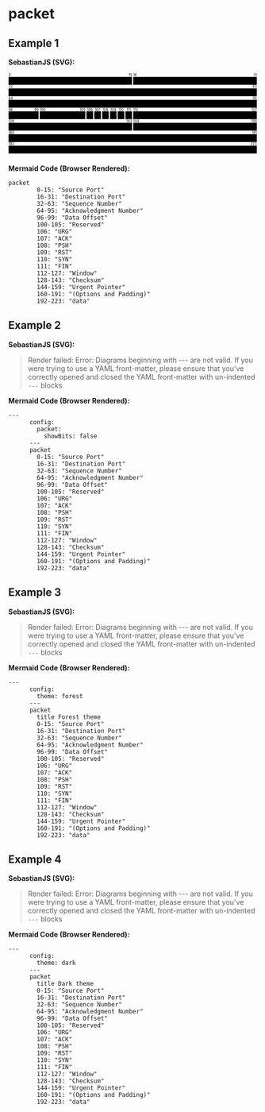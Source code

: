 # packet

## Example 1

**SebastianJS (SVG):**

<svg id="graph" xmlns="http://www.w3.org/2000/svg" xmlns:xlink="http://www.w3.org/1999/xlink" viewbox="0 0 1026 344" style="max-width: 1026px;" role="graphics-document document" aria-roledescription="packet" viewBox="-3 11 1027 322"><style>#graph{font-family:"trebuchet ms",verdana,arial,sans-serif;font-size:16px;fill:#333;}@keyframes edge-animation-frame{from{stroke-dashoffset:0;}}@keyframes dash{to{stroke-dashoffset:0;}}#graph .edge-animation-slow{stroke-dasharray:9,5!important;stroke-dashoffset:900;animation:dash 50s linear infinite;stroke-linecap:round;}#graph .edge-animation-fast{stroke-dasharray:9,5!important;stroke-dashoffset:900;animation:dash 20s linear infinite;stroke-linecap:round;}#graph .error-icon{fill:#552222;}#graph .error-text{fill:#552222;stroke:#552222;}#graph .edge-thickness-normal{stroke-width:1px;}#graph .edge-thickness-thick{stroke-width:3.5px;}#graph .edge-pattern-solid{stroke-dasharray:0;}#graph .edge-thickness-invisible{stroke-width:0;fill:none;}#graph .edge-pattern-dashed{stroke-dasharray:3;}#graph .edge-pattern-dotted{stroke-dasharray:2;}#graph .marker{fill:#333333;stroke:#333333;}#graph .marker.cross{stroke:#333333;}#graph svg{font-family:"trebuchet ms",verdana,arial,sans-serif;font-size:16px;}#graph p{margin:0;}#graph .packetByte{font-size:10px;}#graph .packetByte.start{fill:black;}#graph .packetByte.end{fill:black;}#graph .packetLabel{fill:black;font-size:12px;}#graph .packetTitle{fill:black;font-size:14px;}#graph .packetBlock{stroke:black;stroke-width:1;fill:#efefef;}#graph :root{--mermaid-font-family:"trebuchet ms",verdana,arial,sans-serif;}</style><g/><g><rect x="1" y="15" width="507" height="32" class="packetBlock"/><text x="254.5" y="31" class="packetLabel" dominant-baseline="middle" text-anchor="middle">Source Port</text><text x="1" y="13" class="packetByte start" dominant-baseline="auto" text-anchor="start">0</text><text x="508" y="13" class="packetByte end" dominant-baseline="auto" text-anchor="end">15</text><rect x="513" y="15" width="507" height="32" class="packetBlock"/><text x="766.5" y="31" class="packetLabel" dominant-baseline="middle" text-anchor="middle">Destination Port</text><text x="513" y="13" class="packetByte start" dominant-baseline="auto" text-anchor="start">16</text><text x="1020" y="13" class="packetByte end" dominant-baseline="auto" text-anchor="end">31</text></g><g><rect x="1" y="62" width="1019" height="32" class="packetBlock"/><text x="510.5" y="78" class="packetLabel" dominant-baseline="middle" text-anchor="middle">Sequence Number</text><text x="1" y="60" class="packetByte start" dominant-baseline="auto" text-anchor="start">32</text><text x="1020" y="60" class="packetByte end" dominant-baseline="auto" text-anchor="end">63</text></g><g><rect x="1" y="109" width="1019" height="32" class="packetBlock"/><text x="510.5" y="125" class="packetLabel" dominant-baseline="middle" text-anchor="middle">Acknowledgment Number</text><text x="1" y="107" class="packetByte start" dominant-baseline="auto" text-anchor="start">64</text><text x="1020" y="107" class="packetByte end" dominant-baseline="auto" text-anchor="end">95</text></g><g><rect x="1" y="156" width="123" height="32" class="packetBlock"/><text x="62.5" y="172" class="packetLabel" dominant-baseline="middle" text-anchor="middle">Data Offset</text><text x="1" y="154" class="packetByte start" dominant-baseline="auto" text-anchor="start">96</text><text x="124" y="154" class="packetByte end" dominant-baseline="auto" text-anchor="end">99</text><rect x="129" y="156" width="187" height="32" class="packetBlock"/><text x="222.5" y="172" class="packetLabel" dominant-baseline="middle" text-anchor="middle">Reserved</text><text x="129" y="154" class="packetByte start" dominant-baseline="auto" text-anchor="start">100</text><text x="316" y="154" class="packetByte end" dominant-baseline="auto" text-anchor="end">105</text><rect x="321" y="156" width="27" height="32" class="packetBlock"/><text x="334.5" y="172" class="packetLabel" dominant-baseline="middle" text-anchor="middle">URG</text><text x="334.5" y="154" class="packetByte start" dominant-baseline="auto" text-anchor="middle">106</text><rect x="353" y="156" width="27" height="32" class="packetBlock"/><text x="366.5" y="172" class="packetLabel" dominant-baseline="middle" text-anchor="middle">ACK</text><text x="366.5" y="154" class="packetByte start" dominant-baseline="auto" text-anchor="middle">107</text><rect x="385" y="156" width="27" height="32" class="packetBlock"/><text x="398.5" y="172" class="packetLabel" dominant-baseline="middle" text-anchor="middle">PSH</text><text x="398.5" y="154" class="packetByte start" dominant-baseline="auto" text-anchor="middle">108</text><rect x="417" y="156" width="27" height="32" class="packetBlock"/><text x="430.5" y="172" class="packetLabel" dominant-baseline="middle" text-anchor="middle">RST</text><text x="430.5" y="154" class="packetByte start" dominant-baseline="auto" text-anchor="middle">109</text><rect x="449" y="156" width="27" height="32" class="packetBlock"/><text x="462.5" y="172" class="packetLabel" dominant-baseline="middle" text-anchor="middle">SYN</text><text x="462.5" y="154" class="packetByte start" dominant-baseline="auto" text-anchor="middle">110</text><rect x="481" y="156" width="27" height="32" class="packetBlock"/><text x="494.5" y="172" class="packetLabel" dominant-baseline="middle" text-anchor="middle">FIN</text><text x="494.5" y="154" class="packetByte start" dominant-baseline="auto" text-anchor="middle">111</text><rect x="513" y="156" width="507" height="32" class="packetBlock"/><text x="766.5" y="172" class="packetLabel" dominant-baseline="middle" text-anchor="middle">Window</text><text x="513" y="154" class="packetByte start" dominant-baseline="auto" text-anchor="start">112</text><text x="1020" y="154" class="packetByte end" dominant-baseline="auto" text-anchor="end">127</text></g><g><rect x="1" y="203" width="507" height="32" class="packetBlock"/><text x="254.5" y="219" class="packetLabel" dominant-baseline="middle" text-anchor="middle">Checksum</text><text x="1" y="201" class="packetByte start" dominant-baseline="auto" text-anchor="start">128</text><text x="508" y="201" class="packetByte end" dominant-baseline="auto" text-anchor="end">143</text><rect x="513" y="203" width="507" height="32" class="packetBlock"/><text x="766.5" y="219" class="packetLabel" dominant-baseline="middle" text-anchor="middle">Urgent Pointer</text><text x="513" y="201" class="packetByte start" dominant-baseline="auto" text-anchor="start">144</text><text x="1020" y="201" class="packetByte end" dominant-baseline="auto" text-anchor="end">159</text></g><g><rect x="1" y="250" width="1019" height="32" class="packetBlock"/><text x="510.5" y="266" class="packetLabel" dominant-baseline="middle" text-anchor="middle">(Options and Padding)</text><text x="1" y="248" class="packetByte start" dominant-baseline="auto" text-anchor="start">160</text><text x="1020" y="248" class="packetByte end" dominant-baseline="auto" text-anchor="end">191</text></g><g><rect x="1" y="297" width="1019" height="32" class="packetBlock"/><text x="510.5" y="313" class="packetLabel" dominant-baseline="middle" text-anchor="middle">data</text><text x="1" y="295" class="packetByte start" dominant-baseline="auto" text-anchor="start">192</text><text x="1020" y="295" class="packetByte end" dominant-baseline="auto" text-anchor="end">223</text></g><text x="513" y="320.5" dominant-baseline="middle" text-anchor="middle" class="packetTitle"/></svg>

**Mermaid Code (Browser Rendered):**

```mermaid
packet
        0-15: "Source Port"
        16-31: "Destination Port"
        32-63: "Sequence Number"
        64-95: "Acknowledgment Number"
        96-99: "Data Offset"
        100-105: "Reserved"
        106: "URG"
        107: "ACK"
        108: "PSH"
        109: "RST"
        110: "SYN"
        111: "FIN"
        112-127: "Window"
        128-143: "Checksum"
        144-159: "Urgent Pointer"
        160-191: "(Options and Padding)"
        192-223: "data"
```

## Example 2

**SebastianJS (SVG):**

> Render failed: Error: Diagrams beginning with --- are not valid. If you were trying to use a YAML front-matter, please ensure that you've correctly opened and closed the YAML front-matter with un-indented `---` blocks

**Mermaid Code (Browser Rendered):**

```mermaid
---
      config:
        packet:
          showBits: false
      ---
      packet
        0-15: "Source Port"
        16-31: "Destination Port"
        32-63: "Sequence Number"
        64-95: "Acknowledgment Number"
        96-99: "Data Offset"
        100-105: "Reserved"
        106: "URG"
        107: "ACK"
        108: "PSH"
        109: "RST"
        110: "SYN"
        111: "FIN"
        112-127: "Window"
        128-143: "Checksum"
        144-159: "Urgent Pointer"
        160-191: "(Options and Padding)"
        192-223: "data"
```

## Example 3

**SebastianJS (SVG):**

> Render failed: Error: Diagrams beginning with --- are not valid. If you were trying to use a YAML front-matter, please ensure that you've correctly opened and closed the YAML front-matter with un-indented `---` blocks

**Mermaid Code (Browser Rendered):**

```mermaid
---
      config:
        theme: forest
      ---
      packet
        title Forest theme
        0-15: "Source Port"
        16-31: "Destination Port"
        32-63: "Sequence Number"
        64-95: "Acknowledgment Number"
        96-99: "Data Offset"
        100-105: "Reserved"
        106: "URG"
        107: "ACK"
        108: "PSH"
        109: "RST"
        110: "SYN"
        111: "FIN"
        112-127: "Window"
        128-143: "Checksum"
        144-159: "Urgent Pointer"
        160-191: "(Options and Padding)"
        192-223: "data"
```

## Example 4

**SebastianJS (SVG):**

> Render failed: Error: Diagrams beginning with --- are not valid. If you were trying to use a YAML front-matter, please ensure that you've correctly opened and closed the YAML front-matter with un-indented `---` blocks

**Mermaid Code (Browser Rendered):**

```mermaid
---
      config:
        theme: dark
      ---
      packet
        title Dark theme
        0-15: "Source Port"
        16-31: "Destination Port"
        32-63: "Sequence Number"
        64-95: "Acknowledgment Number"
        96-99: "Data Offset"
        100-105: "Reserved"
        106: "URG"
        107: "ACK"
        108: "PSH"
        109: "RST"
        110: "SYN"
        111: "FIN"
        112-127: "Window"
        128-143: "Checksum"
        144-159: "Urgent Pointer"
        160-191: "(Options and Padding)"
        192-223: "data"
```


